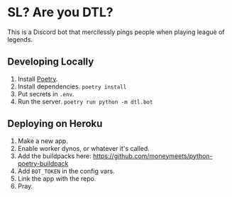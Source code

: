 # SL? Are you DTL?

This is a Discord bot that mercilessly pings people when playing league of
legends.

## Developing Locally

1. Install [Poetry](https://python-poetry.org/).
2. Install dependencies. `poetry install`
3. Put secrets in `.env`.
4. Run the server. `poetry run python -m dtl.bot`

## Deploying on Heroku

1. Make a new app.
2. Enable worker dynos, or whatever it's called.
3. Add the buildpacks here: https://github.com/moneymeets/python-poetry-buildpack
4. Add `BOT_TOKEN` in the config vars.
5. Link the app with the repo.
6. Pray.
